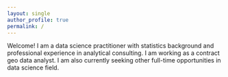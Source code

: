 ```yaml
---
layout: single
author_profile: true
permalink: /
---
```


Welcome! I am a data science practitioner with statistics background and professional experience in analytical consulting. I am working as a contract geo data analyst. I am also currently seeking other full-time opportunities in data science field. 


